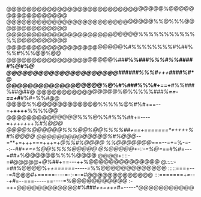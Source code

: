 @@@@@@@@@@@@@@@@@@@@@@@@@@@@@@@%@@@@@@@@@@@@@@@@@
@@@@@@@@@@@@@@@@@@@@@@@@@@@@@%%@%%%@@@@@@@@@@@@@@
@@@@@@@@@@@@@@@@@@@@@@@@@@%%%%%%%%%%%%%@@@@@@@@@@
@@@@@@@@@@@@@@@@@@@@@@@%#%%%%%%%%#%##%%%#%%%@@%@@
@@@@@@@@@@@@@@@@@@@@@%##**#%%###*%%%#%%#####%@#%@
@@@@@@@@@@@@@@@@@@@@@######%%%#+++#****#***##%#*@
@@@@@@@@@@@@@@@@@@%@%#%###%%%#+==+**#%%###%##@##@
@@@@@@@@@@@@@@@@%@%%%%%##*#%**==-==+#***#%#+%%#@@
@@@@%%@@@@@@@@@@@@%%%%%@%#%#+==--=+**++++**%%%%@@
@@@@@@@@@@@@@@%%%@%%#%%%##+=----=+*++++*++*%#%@@@
@@@@%@@@@@@%%%@@%@@%%%%##+==+=======**++++%#%@@@@
@@@@@@@@@@@@@@%#%@@@*--=**+=+++===+++=+*@%%#%@@@@
%%@@@@@@@*===--=+=%-=--:--*##****++=+%@@%%%%@@@@@
@%@@@@@+-::-=*%@*=*==#%#=---=##*+*%@@@@@@%%%%@@@@
@@@@+::::-=#@@@@@+*@%##*+==---+*+*%@@@@@@@@@@@@@@
@*:::::-=*##%@@@@%*++======-----=*%%@@@@@@@@@@@@@
:::::===+---=#@@@#+=====----=-:-=-=#@@@@@@@@@@@@@
:::=======+*=---+#*=--===-----==----=%@@@@@@@@@@@
:-++=@@@@@@@@@@@@#%###*++=+++*#=-----*@@@@@@@@@@@
